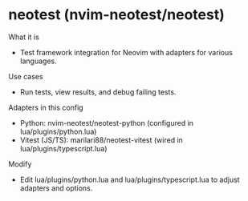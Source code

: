 # neotest (nvim-neotest/neotest)

What it is
- Test framework integration for Neovim with adapters for various languages.

Use cases
- Run tests, view results, and debug failing tests.

Adapters in this config
- Python: nvim-neotest/neotest-python (configured in lua/plugins/python.lua)
- Vitest (JS/TS): marilari88/neotest-vitest (wired in lua/plugins/typescript.lua)

Modify
- Edit lua/plugins/python.lua and lua/plugins/typescript.lua to adjust adapters and options.
